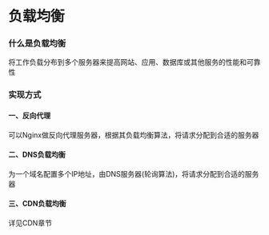 # 负载均衡
### 什么是负载均衡
将工作负载分布到多个服务器来提高网站、应用、数据库或其他服务的性能和可靠性
### 实现方式
#### 一、反向代理
可以Nginx做反向代理服务器，根据其负载均衡算法，将请求分配到合适的服务器
#### 二、DNS负载均衡
为一个域名配置多个IP地址，由DNS服务器(轮询算法)，将请求分配到合适的服务器
#### 三、CDN负载均衡
详见CDN章节